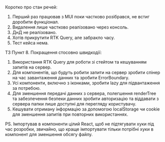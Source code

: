 Коротко про стан речей:

1. Перший раз працював з MUI поки частково розібрався, не встиг доробити функціонал.
2. Видалення лише частково реалізовано через консоль.
3. ДнД не реалізовано.
4. Хотів прикрутити RTK Query, але забракло часу.
5. Тест кейса нема.

ТЗ Пункт 8. Покращення стосовно швидкодії:
1. Використання RTK Query для роботи зі стейтом та кешуванням запитів на сервер.
2. Для компонентів, що будуть робити запити на сервер зробити спінер на час завантаження данних та зробити ErrorBoundary.
3. Усі компоненти, включно з іконками, зробити lazy для підвантаження за потребою.
4. Для зменшення передачі данних з сервера, полегшення renderTree та забезпечення безпеки данних зробити авторизацію та віддавати з сервера папки лише доступні для перегляду користувачу.
5. Кешувати отриману інформацію за допомогою localStorage чи cookie для зменшення запитів при повторних використаннях.

PS. Імпортував в компоненти цілий React, щоб не підтягувати хуки під час розробки, звичайно, що краще імпортувати тільки потрібні хуки в компонент для зменшення обсягу файлу.




